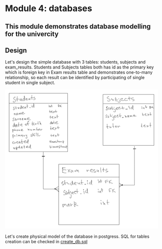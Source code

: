# Module 4: databases

## This module demonstrates database modelling for the univercity

## Design

Let's design the simple database with 3 tables: students, subjects and exam_results. Students and Subjects tables both has id as the primary key which is foreign key in Exam results table and demonstrates one-to-many relationship, so each result can be identified by participating of single student in single subject. 

![alt text](design.png)

Let's create physical model of the database in postgress. SQL for tables creation can be checked in [create_db.sql](create_db.sql)